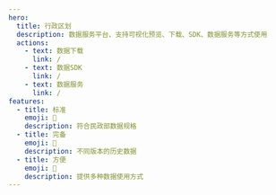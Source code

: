 ```yaml
---
hero:
  title: 行政区划
  description: 数据服务平台、支持可视化预览、下载、SDK、数据服务等方式使用
  actions:
    - text: 数据下载
      link: /
    - text: 数据SDK
      link: /
    - text: 数据服务
      link: /
features:
  - title: 标准
    emoji: 💎
    description: 符合民政部数据规格
  - title: 完备
    emoji: 🌈
    description: 不同版本的历史数据
  - title: 方便
    emoji: 🚀
    description: 提供多种数据使用方式
---
```


